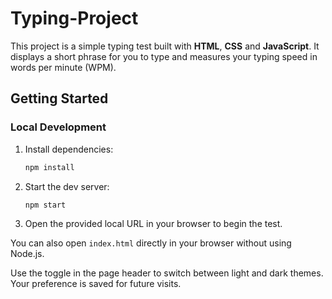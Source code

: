 # Typing-Project

This project is a simple typing test built with **HTML**, **CSS** and **JavaScript**. It displays a short phrase for you to type and measures your typing speed in words per minute (WPM).

## Getting Started

### Local Development
1. Install dependencies:
   ```bash
   npm install
   ```
2. Start the dev server:
   ```bash
   npm start
   ```
3. Open the provided local URL in your browser to begin the test.

You can also open `index.html` directly in your browser without using Node.js.

Use the toggle in the page header to switch between light and dark themes. Your preference is saved for future visits.
